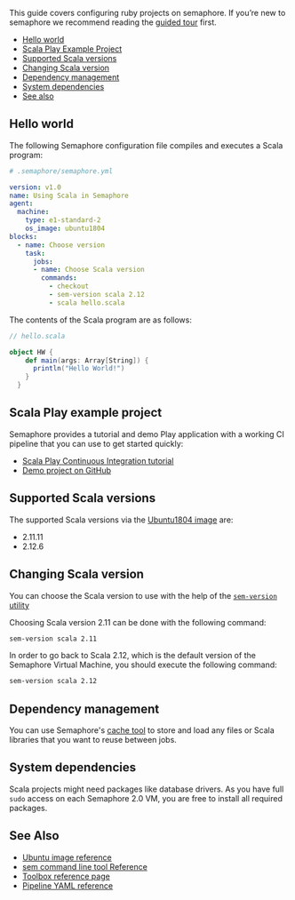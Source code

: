 This guide covers configuring ruby projects on semaphore.
If you’re new to semaphore we recommend reading the
[guided tour](https://docs.semaphoreci.com/article/77-getting-started) first.

- [Hello world](#hello-world)
- [Scala Play Example Project](#scala-play-example-project)
- [Supported Scala versions](#supported-scala-versions)
- [Changing Scala version](#changing-scala-version)
- [Dependency management](#dependency-management)
- [System dependencies](#system-dependencies)
- [See also](#see-also)

## Hello world

The following Semaphore configuration file compiles and executes a Scala
program:

``` yaml
# .semaphore/semaphore.yml

version: v1.0
name: Using Scala in Semaphore
agent:
  machine:
    type: e1-standard-2
    os_image: ubuntu1804
blocks:
  - name: Choose version
    task:
      jobs:
      - name: Choose Scala version
        commands:
          - checkout
          - sem-version scala 2.12
          - scala hello.scala
```

The contents of the Scala program are as follows:

``` scala
// hello.scala

object HW {
    def main(args: Array[String]) {
      println("Hello World!")
    }
  }
```

## Scala Play example project

Semaphore provides a tutorial and demo Play application with a working
CI pipeline that you can use to get started quickly:

- [Scala Play Continuous Integration tutorial][tutorial]
- [Demo project on GitHub][demo-project]

## Supported Scala versions

The supported Scala versions via the [Ubuntu1804 image][ubuntu1804] are:

- 2.11.11
- 2.12.6

## Changing Scala version

You can choose the Scala version to use with the help of the
[`sem-version` utility][sem-version]

Choosing Scala version 2.11 can be done with the following command:

``` bash
sem-version scala 2.11
```

In order to go back to Scala 2.12, which is the default version of the
Semaphore Virtual Machine, you should execute the following command:

``` bash
sem-version scala 2.12
```

## Dependency management

You can use Semaphore's [cache tool](https://docs.semaphoreci.com/article/54-toolbox-reference#cache)
to store and load any files or Scala libraries that you want to reuse between jobs.

## System dependencies

Scala projects might need packages like database drivers. As you have full
`sudo` access on each Semaphore 2.0 VM, you are free to install all required
packages.

## See Also

- [Ubuntu image reference](https://docs.semaphoreci.com/article/32-ubuntu-1804-image)
- [sem command line tool Reference](https://docs.semaphoreci.com/article/53-sem-reference)
- [Toolbox reference page](https://docs.semaphoreci.com/article/54-toolbox-reference)
- [Pipeline YAML reference](https://docs.semaphoreci.com/article/50-pipeline-yaml)

[tutorial]: https://docs.semaphoreci.com/article/126-scala-play-continuous-integration
[demo-project]: https://github.com/semaphoreci-demos/semaphore-demo-scala-play
[ubuntu1804]: https://docs.semaphoreci.com/article/32-ubuntu-1804-image
[sem-version]: https://docs.semaphoreci.com/article/131-sem-version-managing-language-version-on-linux
